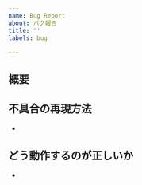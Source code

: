 ```yaml
---
name: Bug Report
about: バグ報告
title: ''
labels: bug

---
```


## 概要

## 不具合の再現方法
-

## どう動作するのが正しいか
-
